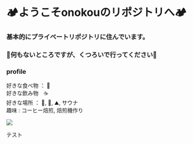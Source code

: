 # 🏕ようこそonokouのリポジトリへ🏕
### 基本的にプライベートリポジトリに住んでいます。

### 🍵何もないところですが、くつろいで行ってください🍵

### profile<br>
好きな食べ物 ： 🥟 <br>
好きな飲み物　☕<br>
好きな場所 ： 🏡, 🌊, ⛰️, サウナ<br>
趣味 : コーヒー焙煎, 焙煎機作り<br>


 
 
![](https://github-profile-summary-cards.vercel.app/api/cards/profile-details?username=onokou&theme=vue)

テスト
